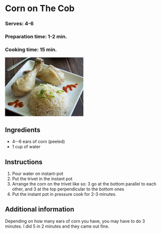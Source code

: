 # Corn on The Cob

### Serves: 4-6
### Preparation time: 1-2 min.
### Cooking time: 15 min.

![Images are optional](download.jpg)

## Ingredients
- 4--6 ears of corn (peeled)
- 1 cup of water

## Instructions
1. Pour water on instant-pot
2. Put the trivet in the instant pot
3. Arrange the corn on the trivet like so: 3 go at the bottom parallel to each other, and 3 at the top perpendicular to the bottom ones
4. Put the instant pot in pressure cook for 2-3 minutes.

## Additional information
Depending on how many ears of corn you have, you may have to do 3 minutes. I did 5 in 2 minutes and they came out fine.
